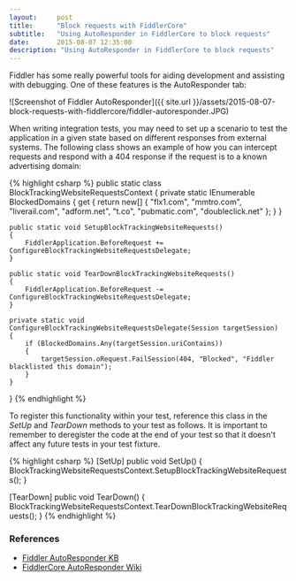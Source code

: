 ```yaml
---
layout:     post
title:      "Block requests with FiddlerCore"
subtitle:   "Using AutoResponder in FiddlerCore to block requests"
date:       2015-08-07 12:35:00
description: "Using AutoResponder in FiddlerCore to block requests"
---
```


<p>Fiddler has some really powerful tools for aiding development and assisting with debugging. One of these features is
the AutoResponder tab:</p>

![Screenshot of Fiddler AutoResponder]({{ site.url }}/assets/2015-08-07-block-requests-with-fiddlercore/fiddler-autoresponder.JPG)

<p>When writing integration tests, you may need to set up a scenario to test the application in a given state based on
different responses from external systems. The following class shows an example of how you can intercept requests and respond
with a 404 response if the request is to a known advertising domain:</p>

{% highlight csharp %}
public static class BlockTrackingWebsiteRequestsContext
{
    private static IEnumerable<string> BlockedDomains
    {
        get
        {
            return new[]
            {
                "flx1.com",
                "mmtro.com",
                "liverail.com",
                "adform.net",
                "t.co",
                "pubmatic.com",
                "doubleclick.net"
            };
        }
    }

    public static void SetupBlockTrackingWebsiteRequests()
    {
        FiddlerApplication.BeforeRequest += ConfigureBlockTrackingWebsiteRequestsDelegate;
    }

    public static void TearDownBlockTrackingWebsiteRequests()
    {
        FiddlerApplication.BeforeRequest -= ConfigureBlockTrackingWebsiteRequestsDelegate;
    }

    private static void ConfigureBlockTrackingWebsiteRequestsDelegate(Session targetSession)
    {
        if (BlockedDomains.Any(targetSession.uriContains))
        {
            targetSession.oRequest.FailSession(404, "Blocked", "Fiddler blacklisted this domain");
        }
    }
}
{% endhighlight %}

<p>To register this functionality within your test, reference this class in the <em>SetUp</em> and <em>TearDown</em>
methods to your test as follows. It is important to remember to deregister the code at the end of your test so that it doesn't
affect any future tests in your test fixture.</p>

{% highlight csharp %}
[SetUp]
public void SetUp()
{
    BlockTrackingWebsiteRequestsContext.SetupBlockTrackingWebsiteRequests();
}

[TearDown]
public void TearDown()
{
    BlockTrackingWebsiteRequestsContext.TearDownBlockTrackingWebsiteRequests();
}
{% endhighlight %}

<h3>References</h3>
<ul>
    <li><a href="http://docs.telerik.com/fiddler/KnowledgeBase/AutoResponder">Fiddler AutoResponder KB</a></li>
	<li><a href="http://fiddler.wikidot.com/fiddlercore-autorespond">FiddlerCore AutoResponder Wiki</a></li>
	
</ul>
